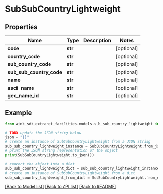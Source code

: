 # SubSubCountryLightweight


## Properties

Name | Type | Description | Notes
------------ | ------------- | ------------- | -------------
**code** | **str** |  | [optional] 
**country_code** | **str** |  | [optional] 
**sub_country_code** | **str** |  | [optional] 
**sub_sub_country_code** | **str** |  | [optional] 
**name** | **str** |  | [optional] 
**ascii_name** | **str** |  | [optional] 
**geo_name_id** | **str** |  | [optional] 

## Example

```python
from wink_sdk_extranet_facilities.models.sub_sub_country_lightweight import SubSubCountryLightweight

# TODO update the JSON string below
json = "{}"
# create an instance of SubSubCountryLightweight from a JSON string
sub_sub_country_lightweight_instance = SubSubCountryLightweight.from_json(json)
# print the JSON string representation of the object
print(SubSubCountryLightweight.to_json())

# convert the object into a dict
sub_sub_country_lightweight_dict = sub_sub_country_lightweight_instance.to_dict()
# create an instance of SubSubCountryLightweight from a dict
sub_sub_country_lightweight_from_dict = SubSubCountryLightweight.from_dict(sub_sub_country_lightweight_dict)
```
[[Back to Model list]](../README.md#documentation-for-models) [[Back to API list]](../README.md#documentation-for-api-endpoints) [[Back to README]](../README.md)


